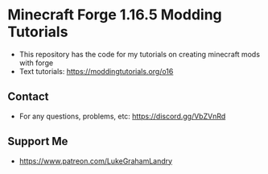 # Minecraft Forge 1.16.5 Modding Tutorials
- This repository has the code for my tutorials on creating minecraft mods with forge
- Text tutorials: https://moddingtutorials.org/o16

## Contact
- For any questions, problems, etc: https://discord.gg/VbZVnRd

## Support Me
- https://www.patreon.com/LukeGrahamLandry
 